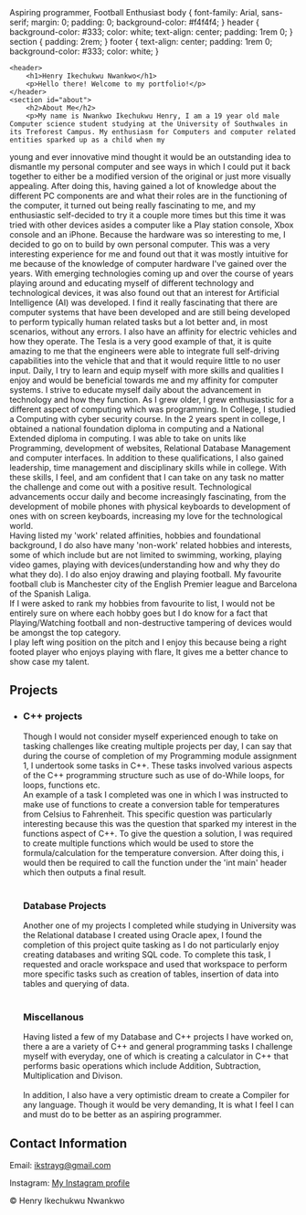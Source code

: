 <!DOCTYPE html>
<html lang="en">
<head>
    <meta charset="UTF-8">
    <meta name="viewport" content="width=device-width, initial-scale=1.0">
    Aspiring programmer, Football Enthusiast
    <link rel="stylesheet" href="styles.css">
</head>
<body>
body {
    font-family: Arial, sans-serif;
    margin: 0;
    padding: 0;
    background-color: #f4f4f4;
}
header {
    background-color: #333;
    color: white;
    text-align: center;
    padding: 1rem 0;
}
section {
    padding: 2rem;
}
footer {
    text-align: center;
    padding: 1rem 0;
    background-color: #333;
    color: white;
}

    <header>
        <h1>Henry Ikechukwu Nwankwo</h1>
        <p>Hello there! Welcome to my portfolio!</p>
    </header>
    <section id="about">
        <h2>About Me</h2>
        <p>My name is Nwankwo Ikechukwu Henry, I am a 19 year old male Computer science student studying at the University of Southwales in its Treforest Campus. My enthusiasm for Computers and computer related entities sparked up as a child when my
young and ever innovative mind thought it would be an outstanding idea to dismantle my
personal computer and see ways in which I could put it back together to either be a
modified version of the original or just more visually appealing. After doing this, having
gained a lot of knowledge about the different PC components are and what their roles are in
the functioning of the computer, it turned out being really fascinating to me, and my
enthusiastic self-decided to try it a couple more times but this time it was tried with other
devices asides a computer like a Play station console, Xbox console and an iPhone.
Because the hardware was so interesting to me, I decided to go on to build by own personal
computer. This was a very interesting experience for me and found out that it was mostly
intuitive for me because of the knowledge of computer hardware I've gained over the years.
With emerging technologies coming up and over the course of years playing around and
educating myself of different technology and technological devices, it was also found out
that an interest for Artificial Intelligence (AI) was developed. I find it really fascinating that
there are computer systems that have been developed and are still being developed to
perform typically human related tasks but a lot better and, in most scenarios, without any
errors. I also have an affinity for electric vehicles and how they operate. The Tesla is a very
good example of that, it is quite amazing to me that the engineers were able to integrate
full self-driving capabilities into the vehicle that and that it would require little to no user
input.
Daily, I try to learn and equip myself with more skills and qualities I enjoy and would be
beneficial towards me and my affinity for computer systems. I strive to educate myself daily
about the advancement in technology and how they function. As I grew older, I grew
enthusiastic for a different aspect of computing which was programming.
In College, I studied a Computing with cyber security course. In the 2 years spent in college, I obtained a national foundation diploma in
computing and a National Extended diploma in computing. I was able to take on units like
Programming, development of websites, Relational Database Management and computer interfaces. In addition to these
qualifications, I also gained leadership, time management and disciplinary skills while in
college. With these skills, I feel, and am confident that I can take on any task no matter the
challenge and come out with a positive result.
Technological advancements occur daily and become increasingly fascinating, from the
development of mobile phones with physical keyboards to development of ones with on
screen keyboards, increasing my love for the technological world. <br> Having listed my 'work' related affinities, hobbies and foundational background, I do also have many 'non-work' related hobbies and interests, some of which include but are not limited to swimming, working, playing video games, playing with devices(understanding how and why they do what they do). I do also enjoy drawing and playing football. My favourite football club is Manchester city of the English Premier league and Barcelona of the Spanish Laliga. <br> If I were asked to rank my hobbies from favourite to list, I would not be entirely sure on where each hobby goes but I do know for a fact that Playing/Watching football and non-destructive tampering of devices would be amongst the top category. <br> I play left wing position on the pitch and I enjoy this because being a right footed player who enjoys playing with flare, It gives me a better chance to show case my talent. </p>
    </section>
    <section id="projects">
        <h2>Projects</h2>
        <ul>
            <li>
                <h3>C++ projects</h3>
                <p>Though I would not consider myself experienced enough to take on tasking challenges like creating multiple projects per day, I can say that during the course of completion of my Programming module assignment 1, I undertook some tasks in C++. These tasks involved various aspects of the C++ programming structure such as use of do-While loops, for loops, functions etc. <br> An example of a task I completed was one in which I was instructed to make use of functions to create a conversion table for temperatures from Celsius to Fahrenheit. This specific question was particularly interesting because this was the question that sparked my interest in the functions aspect of C++. To give the question a solution, I was required to create multiple functions which would be used to store the formula/calculation for the temperature conversion. After doing this, i would then be required to call the function under the 'int main' header which then outputs a final result. <br> <br> 
<h3>Database Projects</h3>
<p> Another one of my projects I completed while studying in University was the Relational database I created using Oracle apex, I found the completion of this project quite tasking as I do not particularly enjoy creating databases and writing SQL code. To complete this task, I requested and oracle workspace and used that workspace to perform more specific tasks such as creation of tables, insertion of data into tables and querying of data. <br> <br>
<h3>Miscellanous</h3>

<p> Having listed a few of my Database and C++ projects I have worked on, there a are a variety of C++ and general programming tasks I challenge myself with everyday, one of which is creating a calculator in C++ that performs basic operations which include Addition, Subtraction, Multiplication and Divison. <br> <br> In addition, I also have a very optimistic dream to create a Compiler for any language. Though it would be very demanding, It is what I feel I can and must do to be better as an aspiring programmer.</p>
        </ul>
    </section>
    <section id="contact">
        <h2>Contact Information</h2>
        <p>Email: <a href="mailto:ikstrayg@gmail.com">ikstrayg@gmail.com</a></p>
        <p>Instagram: <a href="https://instagram.com/ikstrayg">My Instagram profile</a></p>
    </section>
    <footer>
        <p>&copy; Henry Ikechukwu Nwankwo</p>
    </footer>
</body>
</html>
